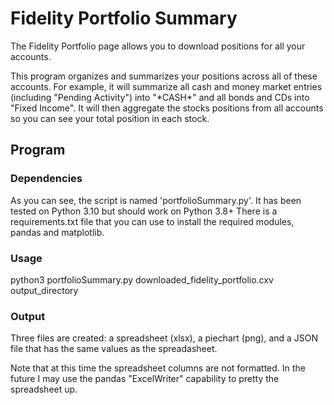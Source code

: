 # Fidelity Portfolio Summary

The Fidelity Portfolio page allows you to download positions for all your accounts.

This program organizes and summarizes your positions across all of these accounts.  For example, it will 
summarize all cash and money market entries (including "Pending Activity") into "\*CASH\*" and all bonds and CDs 
into "Fixed Income".  It will then aggregate the stocks positions from all accounts so you can see your total
position in each stock.
    
## Program

### Dependencies

As you can see, the script is named 'portfolioSummary.py'. It has been tested on Python 3.10 but should work on Python 3.8+
There is a requirements.txt file that you can use to install the required modules, pandas and matplotlib.

### Usage

python3 portfolioSummary.py downloaded_fidelity_portfolio.cxv output_directory  

### Output

Three files are created: a spreadsheet (xlsx), a piechart (png), and a JSON file that has the same values
as the spreadasheet.

Note that at this time the spreadsheet columns are not formatted.  In the future I may use the pandas "ExcelWriter"
capability to pretty the spreadsheet up.  

